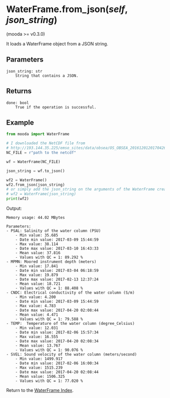 # WaterFrame.from_json(*self*, *json_string*)

(mooda >= v0.3.0)

It loads a WaterFrame object from a JSON string.

## Parameters

    json_string: str
        String that contains a JSON.

## Returns

    done: bool
        True if the operation is successful.

## Example

```python
from mooda import WaterFrame

# I downloaded the NetCDF file from
# http://193.144.35.225/emso_sites/data/obsea/OS_OBSEA_2016120120170426_R_37-14998.nc
NC_FILE = r"path to the netcdf"

wf = WaterFrame(NC_FILE)

json_string = wf.to_json()

wf2 = WaterFrame()
wf2.from_json(json_string)
# or simply add the json_string on the arguments of the WaterFrame creation
# wf2 = WaterFrame(json_string)
print(wf2)
```

Output:

    Memory usage: 44.02 MBytes

    Parameters:
    - PSAL: Salinity of the water column (PSU)
        - Min value: 35.685
        - Date min value: 2017-03-09 15:44:59
        - Max value: 38.114
        - Date max value: 2017-03-10 16:43:33
        - Mean value: 37.816
        - Values with QC = 1: 89.292 %
    - MPMN: Moored instrument depth (meters)
        - Min value: 17.841
        - Date min value: 2017-03-04 06:18:59
        - Max value: 19.879
        - Date max value: 2017-02-13 12:37:24
        - Mean value: 18.721
        - Values with QC = 1: 88.408 %
    - CNDC: Electrical conductivity of the water column (S/m)
        - Min value: 4.200
        - Date min value: 2017-03-09 15:44:59
        - Max value: 4.783
        - Date max value: 2017-04-20 02:08:44
        - Mean value: 4.471
        - Values with QC = 1: 79.588 %
    - TEMP:  Temperature of the water column (degree_Celsius)
        - Min value: 12.031
        - Date min value: 2017-02-06 15:57:34
        - Max value: 16.555
        - Date max value: 2017-04-20 02:08:34
        - Mean value: 13.767
        - Values with QC = 1: 90.076 %
    - SVEL: Sound velocity of the water column (meters/second)
        - Min value: 1499.917
        - Date min value: 2017-02-06 16:00:34
        - Max value: 1515.239
        - Date max value: 2017-04-20 02:08:44
        - Mean value: 1506.325
        - Values with QC = 1: 77.020 %

Return to the [WaterFrame Index](index_waterframe.md).

